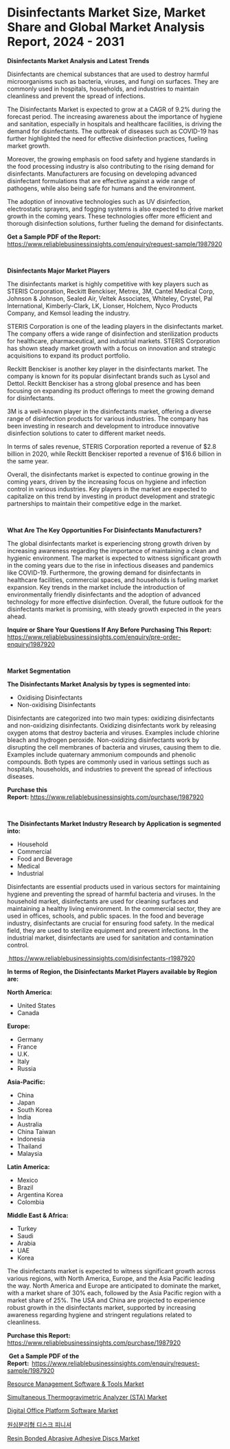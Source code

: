 <p><h1>Disinfectants Market Size, Market Share and Global Market Analysis Report, 2024 - 2031</h1></p><p><strong>Disinfectants Market Analysis and Latest Trends</strong></p>
<p><p>Disinfectants are chemical substances that are used to destroy harmful microorganisms such as bacteria, viruses, and fungi on surfaces. They are commonly used in hospitals, households, and industries to maintain cleanliness and prevent the spread of infections.</p><p>The Disinfectants Market is expected to grow at a CAGR of 9.2% during the forecast period. The increasing awareness about the importance of hygiene and sanitation, especially in hospitals and healthcare facilities, is driving the demand for disinfectants. The outbreak of diseases such as COVID-19 has further highlighted the need for effective disinfection practices, fueling market growth.</p><p>Moreover, the growing emphasis on food safety and hygiene standards in the food processing industry is also contributing to the rising demand for disinfectants. Manufacturers are focusing on developing advanced disinfectant formulations that are effective against a wide range of pathogens, while also being safe for humans and the environment.</p><p>The adoption of innovative technologies such as UV disinfection, electrostatic sprayers, and fogging systems is also expected to drive market growth in the coming years. These technologies offer more efficient and thorough disinfection solutions, further fueling the demand for disinfectants.</p></p>
<p><strong>Get a Sample PDF of the Report:&nbsp;</strong> <a href="https://www.reliablebusinessinsights.com/enquiry/request-sample/1987920">https://www.reliablebusinessinsights.com/enquiry/request-sample/1987920</a></p>
<p>&nbsp;</p>
<p><strong>Disinfectants Major Market Players</strong></p>
<p><p>The disinfectants market is highly competitive with key players such as STERIS Corporation, Reckitt Benckiser, Metrex, 3M, Cantel Medical Corp, Johnson & Johnson, Sealed Air, Veltek Associates, Whiteley, Crystel, Pal International, Kimberly-Clark, LK, Lionser, Holchem, Nyco Products Company, and Kemsol leading the industry. </p><p>STERIS Corporation is one of the leading players in the disinfectants market. The company offers a wide range of disinfection and sterilization products for healthcare, pharmaceutical, and industrial markets. STERIS Corporation has shown steady market growth with a focus on innovation and strategic acquisitions to expand its product portfolio.</p><p>Reckitt Benckiser is another key player in the disinfectants market. The company is known for its popular disinfectant brands such as Lysol and Dettol. Reckitt Benckiser has a strong global presence and has been focusing on expanding its product offerings to meet the growing demand for disinfectants.</p><p>3M is a well-known player in the disinfectants market, offering a diverse range of disinfection products for various industries. The company has been investing in research and development to introduce innovative disinfection solutions to cater to different market needs.</p><p>In terms of sales revenue, STERIS Corporation reported a revenue of $2.8 billion in 2020, while Reckitt Benckiser reported a revenue of $16.6 billion in the same year.</p><p>Overall, the disinfectants market is expected to continue growing in the coming years, driven by the increasing focus on hygiene and infection control in various industries. Key players in the market are expected to capitalize on this trend by investing in product development and strategic partnerships to maintain their competitive edge in the market.</p></p>
<p>&nbsp;</p>
<p><strong>What Are The Key Opportunities For Disinfectants Manufacturers?</strong></p>
<p><p>The global disinfectants market is experiencing strong growth driven by increasing awareness regarding the importance of maintaining a clean and hygienic environment. The market is expected to witness significant growth in the coming years due to the rise in infectious diseases and pandemics like COVID-19. Furthermore, the growing demand for disinfectants in healthcare facilities, commercial spaces, and households is fueling market expansion. Key trends in the market include the introduction of environmentally friendly disinfectants and the adoption of advanced technology for more effective disinfection. Overall, the future outlook for the disinfectants market is promising, with steady growth expected in the years ahead.</p></p>
<p><strong>Inquire or Share Your Questions If Any Before Purchasing This Report:</strong> <a href="https://www.reliablebusinessinsights.com/enquiry/pre-order-enquiry/1987920">https://www.reliablebusinessinsights.com/enquiry/pre-order-enquiry/1987920</a></p>
<p>&nbsp;</p>
<p><strong>Market Segmentation</strong></p>
<p><strong>The Disinfectants Market Analysis by types is segmented into:</strong></p>
<p><ul><li>Oxidising Disinfectants</li><li>Non-oxidising Disinfectants</li></ul></p>
<p><p>Disinfectants are categorized into two main types: oxidizing disinfectants and non-oxidizing disinfectants. Oxidizing disinfectants work by releasing oxygen atoms that destroy bacteria and viruses. Examples include chlorine bleach and hydrogen peroxide. Non-oxidizing disinfectants work by disrupting the cell membranes of bacteria and viruses, causing them to die. Examples include quaternary ammonium compounds and phenolic compounds. Both types are commonly used in various settings such as hospitals, households, and industries to prevent the spread of infectious diseases.</p></p>
<p><strong>Purchase this Report:&nbsp;</strong><a href="https://www.reliablebusinessinsights.com/purchase/1987920">https://www.reliablebusinessinsights.com/purchase/1987920</a></p>
<p>&nbsp;</p>
<p><strong>The Disinfectants Market Industry Research by Application is segmented into:</strong></p>
<p><ul><li>Household</li><li>Commercial</li><li>Food and Beverage</li><li>Medical</li><li>Industrial</li></ul></p>
<p><p>Disinfectants are essential products used in various sectors for maintaining hygiene and preventing the spread of harmful bacteria and viruses. In the household market, disinfectants are used for cleaning surfaces and maintaining a healthy living environment. In the commercial sector, they are used in offices, schools, and public spaces. In the food and beverage industry, disinfectants are crucial for ensuring food safety. In the medical field, they are used to sterilize equipment and prevent infections. In the industrial market, disinfectants are used for sanitation and contamination control.</p></p>
<p><a href="https://www.reliablebusinessinsights.com/disinfectants-r1987920">&nbsp;https://www.reliablebusinessinsights.com/disinfectants-r1987920</a></p>
<p><strong>In terms of Region, the Disinfectants Market Players available by Region are:</strong></p>
<p>
    <p> <strong> North America: </strong>
        <ul>
            <li>United States</li>
            <li>Canada</li>
        </ul>
        </p> 
    <p> <strong> Europe: </strong>
        <ul>
            <li>Germany</li>
            <li>France</li>
            <li>U.K.</li>
            <li>Italy</li>
            <li>Russia</li>
        </ul>
        </p> 
    <p> <strong> Asia-Pacific: </strong>
        <ul>
            <li>China</li>
            <li>Japan</li>
            <li>South Korea</li>
            <li>India</li>
            <li>Australia</li>
            <li>China Taiwan</li>
            <li>Indonesia</li>
            <li>Thailand</li>
            <li>Malaysia</li>
        </ul>
        </p> 
    <p> <strong> Latin America: </strong>
        <ul>
            <li>Mexico</li>
            <li>Brazil</li>
            <li>Argentina Korea</li>
            <li>Colombia</li>
        </ul>
        </p> 
    <p> <strong> Middle East & Africa: </strong>
        <ul>
            <li>Turkey</li>
            <li>Saudi</li>
            <li>Arabia</li>
            <li>UAE</li>
            <li>Korea</li>
        </ul>
    </p>
    </p>
<p><p>The disinfectants market is expected to witness significant growth across various regions, with North America, Europe, and the Asia Pacific leading the way. North America and Europe are anticipated to dominate the market, with a market share of 30% each, followed by the Asia Pacific region with a market share of 25%. The USA and China are projected to experience robust growth in the disinfectants market, supported by increasing awareness regarding hygiene and stringent regulations related to cleanliness.</p></p>
<p><strong>Purchase this Report: </strong><a href="https://www.reliablebusinessinsights.com/purchase/1987920">https://www.reliablebusinessinsights.com/purchase/1987920</a></p>
<p>&nbsp;<strong>Get a Sample PDF of the Report:&nbsp;&nbsp;</strong><a href="https://www.reliablebusinessinsights.com/enquiry/request-sample/1987920">https://www.reliablebusinessinsights.com/enquiry/request-sample/1987920</a></p>
<p><strong></strong></p>
<p><p><a href="https://github.com/JennyferFeil2023/Market-Research-Report-List-2/blob/main/resource-management-software-tools-market.md">Resource Management Software & Tools Market</a></p><p><a href="https://issuu.com/reportprime-2/docs/simultaneous-thermogravimetric-analyzer-sta-market">Simultaneous Thermogravimetric Analyzer (STA) Market</a></p><p><a href="https://github.com/gracielawharr/Market-Research-Report-List-2/blob/main/digital-office-platform-software-market.md">Digital Office Platform Software Market</a></p><p><a href="https://medium.com/@jordanilliamson678678_12326/%EC%97%AD%EC%A0%84%EB%8F%99-%EB%94%94%EC%8A%A4%ED%81%AC-%EC%84%B8%EA%B3%B5%EA%B8%B0-%EC%8B%9C%EC%9E%A5-%EC%A0%90%EC%9C%A0%EC%9C%A8-%EC%A7%84%ED%99%94-%EB%B0%8F-%EC%8B%9C%EC%9E%A5-%EC%84%B1%EC%9E%A5-%EC%B6%94%EC%84%B8-2024-2031-6f1054b99b7e">원심분리형 디스크 피니셔</a></p><p><a href="https://issuu.com/reportprime-2/docs/resin-bonded-abrasive-adhesive-discs-market-size-2">Resin Bonded Abrasive Adhesive Discs Market</a></p></p>